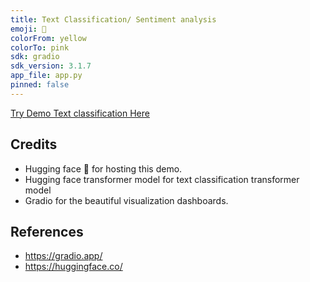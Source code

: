 ```yaml
---
title: Text Classification/ Sentiment analysis
emoji: 📸
colorFrom: yellow
colorTo: pink
sdk: gradio
sdk_version: 3.1.7
app_file: app.py
pinned: false
---
```


[Try Demo Text classification Here](https://huggingface.co/spaces/ThankGod/text-classification)

## Credits
- Hugging face 🤗 for hosting this demo.
- Hugging face transformer model for text classification transformer model
- Gradio for the beautiful visualization dashboards.

## References
- https://gradio.app/
- https://huggingface.co/

